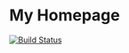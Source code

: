 # My Homepage

[![Build Status](https://travis-ci.org/li-plus/homepage.svg?branch=master)](https://travis-ci.org/li-plus/homepage)
